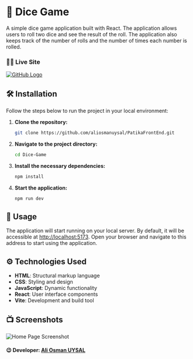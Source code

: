 # 🎲 Dice Game

A simple dice game application built with React. The application allows users to roll two dice and see the result of the roll. The application also keeps track of the number of rolls and the number of times each number is rolled.

### 🧑‍💻 Live Site
[![GitHub Logo](/images/github.svg)](https://patika-front-end-zeta.vercel.app/)

## 🛠️ Installation

Follow the steps below to run the project in your local environment:

1. **Clone the repository:**

    ```bash
    git clone https://github.com/aliosmanuysal/PatikaFrontEnd.git
    ```

2. **Navigate to the project directory:**

    ```bash
    cd Dice-Game
    ```

3. **Install the necessary dependencies:**

    ```bash
    npm install
    ```

4. **Start the application:**

    ```bash
    npm run dev
    ```

## 🚀 Usage

The application will start running on your local server. By default, it will be accessible at [http://localhost:5173](http://localhost:5173). Open your browser and navigate to this address to start using the application.

## ⚙️ Technologies Used

- **HTML**: Structural markup language
- **CSS**: Styling and design
- **JavaScript**: Dynamic functionality
- **React**: User interface components
- **Vite**: Development and build tool

## 📺 Screenshots

![Home Page Screenshot](/images/ss_dice.png)

#### 😉 Developer: [Ali Osman UYSAL](https://www.linkedin.com/in/aliosmanuysal/)   
